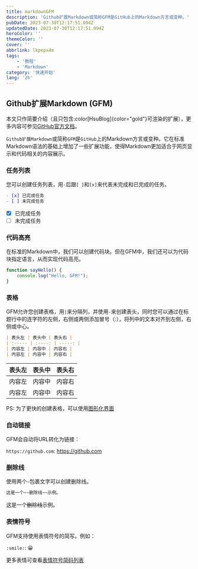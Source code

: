```yaml
---
title: markdownGFM
description: 'Github扩展Markdown或简称GFM是GitHub上的Markdown方言或变种。'
pubDate: 2023-07-30T12:17:51.094Z
updatedDate: 2023-07-30T12:17:51.094Z
heroColor: ''
themeColor: ''
cover: ''
abbrlink: lkpepx4m
tags:
    - '教程'
    - 'Markdown'
category: '快速开始'
lang: 'zh'
---
```


## Github扩展Markdown (GFM)

本文只作简要介绍（且只包含:color[HsuBlog]{color="gold"}可渲染的扩展），更多内容可参见[GitHub官方文档](https://docs.github.com/cn/github/writing-on-github/getting-started-with-writing-and-formatting-on-github)。

`Github扩展Markdown`或简称`GFM`是`GitHub`上的Markdown方言或变种。它在标准Markdown语法的基础上增加了一些扩展功能，使得Markdown更加适合于网页显示和代码相关的内容展示。

### 任务列表

您可以创建任务列表，用`-`后跟`[ ]`和`[x]`来代表未完成和已完成的任务。

```markdown
- [x] 已完成任务
- [ ] 未完成任务
```

- [x] 已完成任务
- [ ] 未完成任务

### 代码高亮

在标准的Markdown中，我们可以创建代码块。但在GFM中，我们还可以为代码块指定语言，从而实现代码高亮。

```javascript
function sayHello() {
    console.log("Hello, GFM!");
}
```

### 表格

GFM允许您创建表格，用`|`来分隔列，并使用`-`来创建表头，同时您可以通过在标题行中的连字符的左侧，右侧或两侧添加冒号（:），将列中的文本对齐到左侧，右侧或中心。

```markdown
| 表头左 | 表头中 | 表头右 |
| :----- | :----: | -----: |
| 内容左 | 内容中 | 内容右 |
| 内容左 | 内容中 | 内容右 |
```

| 表头左 | 表头中 | 表头右 |
| :----- | :----: | -----: |
| 内容左 | 内容中 | 内容右 |
| 内容左 | 内容中 | 内容右 |

PS: 为了更快的创建表格，可以使用[图形化界面](https://www.tablesgenerator.com/markdown_tables)

### 自动链接

GFM会自动将URL转化为链接：

`https://github.com`: https://github.com

### 删除线

使用两个`~`包裹文字可以创建删除线。

```markdown
这是一个~~删除线~~示例。
```

这是一个~~删除线~~示例。

### 表情符号

GFM支持使用表情符号的简写。例如：

`:smile:`: 😀

更多表情可查看[表情符号简码列表](https://gist.github.com/rxaviers/7360908)